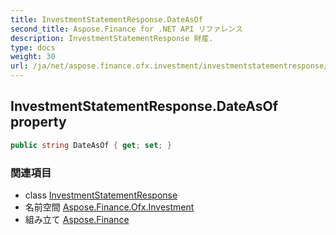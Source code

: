 ```yaml
---
title: InvestmentStatementResponse.DateAsOf
second_title: Aspose.Finance for .NET API リファレンス
description: InvestmentStatementResponse 財産. 
type: docs
weight: 30
url: /ja/net/aspose.finance.ofx.investment/investmentstatementresponse/dateasof/
---
```

## InvestmentStatementResponse.DateAsOf property

```csharp
public string DateAsOf { get; set; }
```

### 関連項目

* class [InvestmentStatementResponse](../)
* 名前空間 [Aspose.Finance.Ofx.Investment](../../investmentstatementresponse/)
* 組み立て [Aspose.Finance](../../../)


